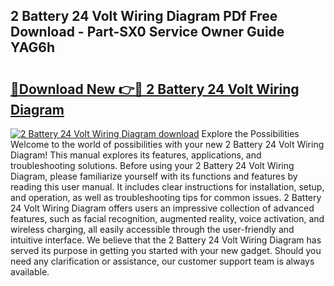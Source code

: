 ## 2 Battery 24 Volt Wiring Diagram PDf Free Download - Part-SX0 Service Owner Guide YAG6h

# <h2><a href="http://dfic20.blite.top/?on=2+Battery+24+Volt+Wiring+Diagram">🔗Download New 👉🔴 2 Battery 24 Volt Wiring Diagram</a></h2>

[![2 Battery 24 Volt Wiring Diagram download](https://i.imgur.com/lujVjoI.png)](http://dfic20.blite.top/?on=2+Battery+24+Volt+Wiring+Diagram)
Explore the Possibilities Welcome to the world of possibilities with your new 2 Battery 24 Volt Wiring Diagram! This manual explores its features, applications, and troubleshooting solutions. Before using your 2 Battery 24 Volt Wiring Diagram, please familiarize yourself with its functions and features by reading this user manual. It includes clear instructions for installation, setup, and operation, as well as troubleshooting tips for common issues. 2 Battery 24 Volt Wiring Diagram offers users an impressive collection of advanced features, such as facial recognition, augmented reality, voice activation, and wireless charging, all easily accessible through the user-friendly and intuitive interface. We believe that the 2 Battery 24 Volt Wiring Diagram has served its purpose in getting you started with your new gadget. Should you need any clarification or assistance, our customer support team is always available.
